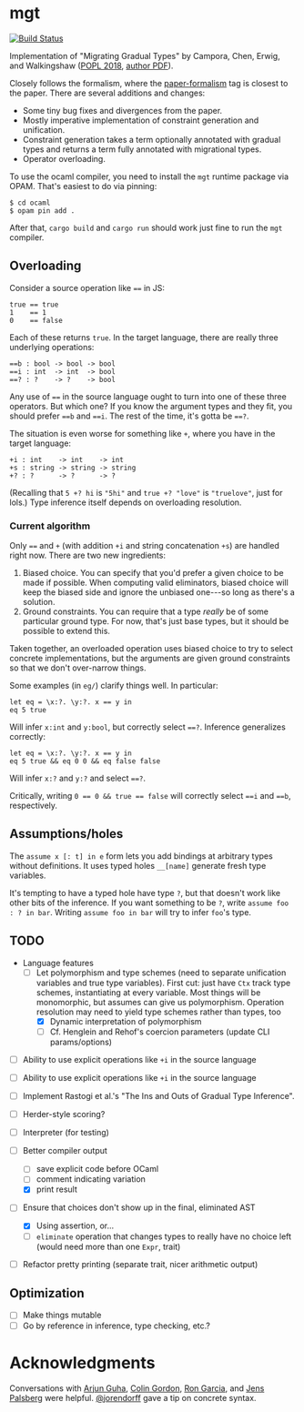 # mgt
[![Build Status](https://travis-ci.com/mgree/mgt.svg?branch=main)](https://travis-ci.com/mgree/mgt)

Implementation of "Migrating Gradual Types" by Campora, Chen, Erwig, and Walkingshaw ([POPL 2018](https://dl.acm.org/doi/10.1145/3158103), [author PDF](http://web.engr.oregonstate.edu/~walkiner/papers/popl18-migrating-gradual-types.pdf)).

Closely follows the formalism, where the [paper-formalism](https://github.com/mgree/mgt/releases/tag/paper-formalism) tag is closest to the paper. There are several additions and changes:

  - Some tiny bug fixes and divergences from the paper.
  - Mostly imperative implementation of constraint generation and unification.
  - Constraint generation takes a term optionally annotated with gradual types and returns a term fully annotated with migrational types.
  - Operator overloading.

To use the ocaml compiler, you need to install the `mgt` runtime package via OPAM. That's easiest to do via pinning:

```ShellSession
$ cd ocaml
$ opam pin add .
```

After that, `cargo build` and `cargo run` should work just fine to run the `mgt` compiler.

## Overloading

Consider a source operation like `==` in JS:

```
true == true
1    == 1
0    == false
```

Each of these returns `true`. In the target language, there are really three
underlying operations:

```
==b : bool -> bool -> bool
==i : int  -> int  -> bool
==? : ?    -> ?    -> bool
```

Any use of `==` in the source language ought to turn into one of these
three operators. But which one? If you know the argument types and they
fit, you should prefer `==b` and `==i`. The rest of the time, it's gotta
be `==?`.

The situation is even worse for something like `+`, where you have in
the target language:

```
+i : int    -> int    -> int
+s : string -> string -> string
+? : ?      -> ?      -> ?
```

(Recalling that `5 +? hi` is `"5hi"` and `true +? "love"` is `"truelove"`, just
for lols.) Type inference itself depends on overloading resolution.

### Current algorithm

Only `==` and `+` (with addition `+i` and string concatenation `+s`) are handled
right now. There are two new ingredients:

  1. Biased choice. You can specify that you'd prefer a given choice to be made
     if possible. When computing valid eliminators, biased choice will keep the
     biased side and ignore the unbiased one---so long as there's a solution.
  2. Ground constraints. You can require that a type _really_ be of some
     particular ground type. For now, that's just base types, but it should be
     possible to extend this.

Taken together, an overloaded operation uses biased choice to try to select
concrete implementations, but the arguments are given ground constraints so that
we don't over-narrow things.

Some examples (in `eg/`) clarify things well. In particular:

```
let eq = \x:?. \y:?. x == y in 
eq 5 true
```

Will infer `x:int` and `y:bool`, but correctly select `==?`. Inference
generalizes correctly:

```
let eq = \x:?. \y:?. x == y in 
eq 5 true && eq 0 0 && eq false false
```

Will infer `x:?` and `y:?` and select `==?`.

Critically, writing `0 == 0 && true == false` will correctly select `==i` and
`==b`, respectively.

## Assumptions/holes

The `assume x [: t] in e` form lets you add bindings at arbitrary types without
definitions. It uses typed holes `__[name]` generate fresh type variables.

It's tempting to have a typed hole have type `?`, but that doesn't work like
other bits of the inference. If you want something to be `?`, write `assume foo
: ? in bar`. Writing `assume foo in bar` will try to infer `foo`'s type.

## TODO

- Language features
  + [ ] Let polymorphism and type schemes (need to separate unification
        variables and true type variables). First cut: just have `Ctx` track
        type schemes, instantiating at every variable. Most things will be
        monomorphic, but assumes can give us polymorphism. Operation resolution
        may need to yield type schemes rather than types, too
    * [x] Dynamic interpretation of polymorphism
    * [ ] Cf. Henglein and Rehof's coercion parameters (update CLI params/options)

- [ ] Ability to use explicit operations like `+i` in the source language

- [ ] Ability to use explicit operations like `+i` in the source language

- [ ] Implement Rastogi et al.'s "The Ins and Outs of Gradual Type Inference".

- [ ] Herder-style scoring?

- [ ] Interpreter (for testing)

- [ ] Better compiler output 
  + [ ] save explicit code before OCaml
  + [ ] comment indicating variation
  + [x] print result

- [ ] Ensure that choices don't show up in the final, eliminated AST
     + [x] Using assertion, or...
     + [ ] `eliminate` operation that changes types to really have no choice
           left (would need more than one `Expr`, trait)

- [ ] Refactor pretty printing (separate trait, nicer arithmetic output)

## Optimization

- [ ] Make things mutable
- [ ] Go by reference in inference, type checking, etc.?

# Acknowledgments

Conversations with [Arjun Guha](https://khoury.northeastern.edu/~arjunguha), [Colin
Gordon](https://twitter.com/csgordon/), [Ron
Garcia](https://twitter.com/rg9119), and [Jens
Palsberg](http://web.cs.ucla.edu/~palsberg/) were helpful.
[@jorendorff](https://twitter.com/jorendorff) gave a tip on concrete syntax.
  

